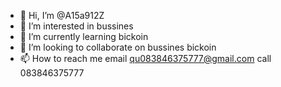 - 👋 Hi, I’m @A15a912Z
- 👀 I’m interested in bussines
- 🌱 I’m currently learning bickoin
- 💞️ I’m looking to collaborate on bussines bickoin
- 📫 How to reach me email qu083846375777@gmail.com call 083846375777

<!---
A15a912Z/A15a912Z is a ✨ special ✨ repository because its `README.md` (this file) appears on your GitHub profile.
You can click the Preview link to take a look at your changes.
--->
